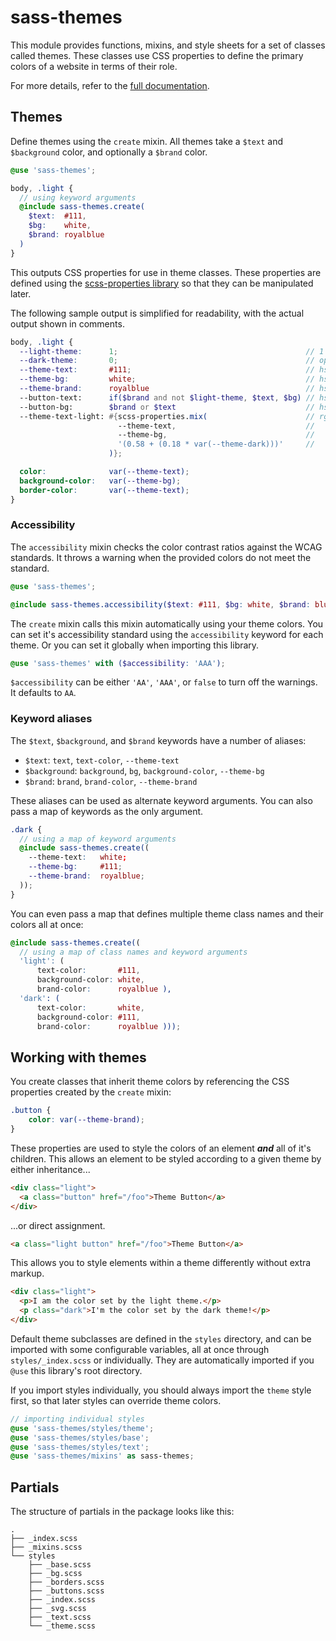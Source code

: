 # sass-themes

This module provides functions, mixins, and style sheets for a set of classes called themes. These classes use CSS properties to define the primary colors of a website in terms of their role.

For more details, refer to the [full documentation](https://dawaltconley.github.io/sass-themes/).

## Themes

Define themes using the `create` mixin. All themes take a `$text` and `$background` color, and optionally a `$brand` color.

```scss
@use 'sass-themes';

body, .light {
  // using keyword arguments
  @include sass-themes.create(
    $text:  #111,
    $bg:    white,
    $brand: royalblue
  )
}
```

This outputs CSS properties for use in theme classes. These properties are defined using the [scss-properties library](https://github.com/dawaltconley/scss-properties) so that they can be manipulated later.

The following sample output is simplified for readability, with the actual output shown in comments.

```scss
body, .light {
  --light-theme:      1;                                          // 1 if text color is darker than background, else 0
  --dark-theme:       0;                                          // opposite --light-theme
  --theme-text:       #111;                                       // hsla(var(--theme-text-h), var(--theme-text-s), var(--theme-text-l), var(--theme-text-a));
  --theme-bg:         white;                                      // hsla(var(--theme-bg-h), var(--theme-bg-s), var(--theme-bg-l), var(--theme-bg-a));
  --theme-brand:      royalblue                                   // hsla(var(--theme-brand-h), var(--theme-brand-s), var(--theme-brand-l), var(--theme-brand-a));
  --button-text:      if($brand and not $light-theme, $text, $bg) // hsla(var(--button-text-h), var(--button-text-s), var(--button-text-l), var(--button-text-a));
  --button-bg:        $brand or $text                             // hsla(var(--button-bg-h), var(--button-bg-s), var(--button-bg-l), var(--button-bg-a));
  --theme-text-light: #{scss-properties.mix(                      // rgba(calc((var(--theme-text-r) * (0.58 + (0.18 * var(--theme-dark)))) + (var(--theme-bg-r) * (1 - (0.58 + (0.18 * var(--theme-dark)))))),
                        --theme-text,                             //      calc((var(--theme-text-g) * (0.58 + (0.18 * var(--theme-dark)))) + (var(--theme-bg-g) * (1 - (0.58 + (0.18 * var(--theme-dark)))))),
                        --theme-bg,                               //      calc((var(--theme-text-b) * (0.58 + (0.18 * var(--theme-dark)))) + (var(--theme-bg-b) * (1 - (0.58 + (0.18 * var(--theme-dark)))))),
                        '(0.58 + (0.18 * var(--theme-dark)))'     //      calc((var(--theme-text-a) * (0.58 + (0.18 * var(--theme-dark)))) + (var(--theme-bg-a) * (1 - (0.58 + (0.18 * var(--theme-dark)))))));
                      )};

  color:              var(--theme-text);
  background-color:   var(--theme-bg);
  border-color:       var(--theme-text);
}
```

### Accessibility

The `accessibility` mixin checks the color contrast ratios against the WCAG standards. It throws a warning when the provided colors do not meet the standard.

```scss
@use 'sass-themes';

@include sass-themes.accessibility($text: #111, $bg: white, $brand: blue, $accessibility: 'AA');
```

The `create` mixin calls this mixin automatically using your theme colors. You can set it's accessibility standard using the `accessibility` keyword for each theme. Or you can set it globally when importing this library.

```scss
@use 'sass-themes' with ($accessibility: 'AAA');
```

`$accessibility` can be either `'AA'`, `'AAA'`, or `false` to turn off the warnings. It defaults to `AA`.

### Keyword aliases

The `$text`, `$background`, and `$brand` keywords have a number of aliases:

- `$text`: `text`, `text-color`, `--theme-text`
- `$background`: `background`, `bg`, `background-color`, `--theme-bg`
- `$brand`: `brand`, `brand-color`, `--theme-brand`

These aliases can be used as alternate keyword arguments. You can also pass a map of keywords as the only argument.

```scss
.dark {
  // using a map of keyword arguments
  @include sass-themes.create((
    --theme-text:   white;
    --theme-bg:     #111;
    --theme-brand:  royalblue;
  ));
}
```

You can even pass a map that defines multiple theme class names and their colors all at once:

```scss
@include sass-themes.create((
  // using a map of class names and keyword arguments
  'light': (
      text-color:       #111,
      background-color: white,
      brand-color:      royalblue ),
  'dark': (
      text-color:       white,
      background-color: #111,
      brand-color:      royalblue )));
```

## Working with themes

You create classes that inherit theme colors by referencing the CSS properties created by the `create` mixin:

```css
.button {
    color: var(--theme-brand);
}
```

These properties are used to style the colors of an element ***and*** all of it's children. This allows an element to be styled according to a given theme by either inheritance...

```html
<div class="light">
  <a class="button" href="/foo">Theme Button</a>
</div>
```

...or direct assignment.

```html
<a class="light button" href="/foo">Theme Button</a>
```

This allows you to style elements within a theme differently without extra markup.

```html
<div class="light">
  <p>I am the color set by the light theme.</p>
  <p class="dark">I'm the color set by the dark theme!</p>
</div>
```

Default theme subclasses are defined in the `styles` directory, and can be imported with some configurable variables, all at once through `styles/_index.scss` or individually. They are automatically imported if you `@use` this library's root directory.

If you import styles individually, you should always import the `theme` style first, so that later styles can override theme colors.

```scss
// importing individual styles
@use 'sass-themes/styles/theme';
@use 'sass-themes/styles/base';
@use 'sass-themes/styles/text';
@use 'sass-themes/mixins' as sass-themes;
```

## Partials

The structure of partials in the package looks like this:

```
.
├── _index.scss
├── _mixins.scss
└── styles
    ├── _base.scss
    ├── _bg.scss
    ├── _borders.scss
    ├── _buttons.scss
    ├── _index.scss
    ├── _svg.scss
    ├── _text.scss
    └── _theme.scss
```
